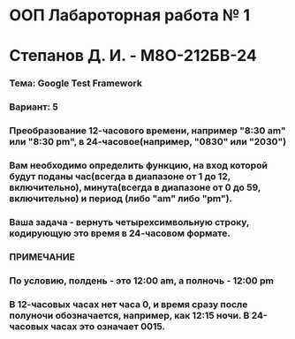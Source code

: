 # OOП Лабароторная работа № 1
# Степанов Д. И. - М8О-212БВ-24
### Тема: Google Test Framework
### Вариант: 5
### Преобразование 12-часового времени, например "8:30 am" или "8:30 pm", в 24-часовое(например, "0830" или "2030")
### Вам необходимо определить функцию, на вход которой будут поданы час(всегда в диапазоне от 1 до 12, включительно), минута(всегда в диапазоне от 0 до 59, включительно) и период (либо "am" либо "pm").
### Ваша задача - вернуть четырехсимвольную строку, кодирующую это время в 24-часовом формате.
### ПРИМЕЧАНИЕ
### По условию, полдень - это 12:00 am, а полночь - 12:00 pm
### В 12-часовых часах нет часа 0, и время сразу после полуночи обозначается, например, как 12:15 ночи. В 24-часовых часах это означает 0015.

